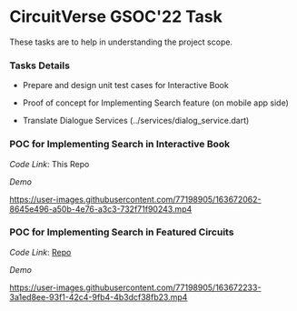 # CircuitVerse GSOC'22 Task

These tasks are to help in understanding the project scope.

### Tasks Details

- Prepare and design unit test cases for Interactive Book

- Proof of concept for Implementing Search feature (on mobile app side)

- Translate Dialogue Services (../services/dialog_service.dart)

### POC for Implementing Search in Interactive Book

*Code Link*: This Repo

*Demo*

https://user-images.githubusercontent.com/77198905/163672062-8645e496-a50b-4e76-a3c3-732f71f90243.mp4


### POC for Implementing Search in Featured Circuits

*Code Link*: [Repo](https://github.com/aman-singh7/mobile-app/tree/search_circuit)

*Demo*


https://user-images.githubusercontent.com/77198905/163672233-3a1ed8ee-93f1-42c4-9fb4-4b3dcf38fb23.mp4



